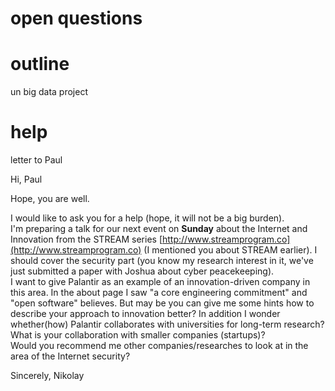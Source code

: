 # open questions

# outline
un big data project

# help
letter to Paul

Hi, Paul

Hope, you are well.

I would like to ask you for a help (hope, it will not be a big burden).  
I'm preparing a talk for our next event on **Sunday** about the Internet and Innovation from the STREAM series [http://www.streamprogram.co](http://www.streamprogram.co) (I mentioned you about STREAM earlier). I should cover the security part (you know my research interest in it, we've just submitted a paper with Joshua about cyber peacekeeping).  
I want to give Palantir as an example of an innovation-driven company in this area. In the about page I saw "a core engineering commitment" and "open software" believes. But may be you can give me some hints how to describe your approach to innovation better? 
In addition I wonder whether(how) Palantir collaborates with universities for long-term research? What is your collaboration with smaller companies (startups)?  
Would you recommend me other companies/researches to look at in the area of the Internet security?

Sincerely,
Nikolay
